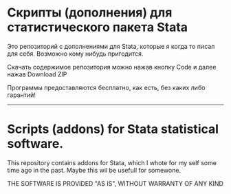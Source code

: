 <h1>Скрипты (дополнения) для статистического пакета Stata</h1>
<p>Это репозиторий с дополнениями для Stata, которые я когда то писал для себя. Возможно кому нибудь пригодится.</p>
<p>Скачать содержимое репозитория можно нажав кнопку Code и далее нажав Download ZIP</p>
<p>Программы предоставляются бесплатно, как есть, без каких либо гарантий!</p>
<hr>
<h1>Scripts (addons) for Stata statistical software.</h1>
<p>This repository contains addons for Stata, which I whote for my self some time ago in the past. Maybe this wil be usefull for somewone.</p>
<p>THE SOFTWARE IS PROVIDED "AS IS", WITHOUT WARRANTY OF ANY KIND</p>

